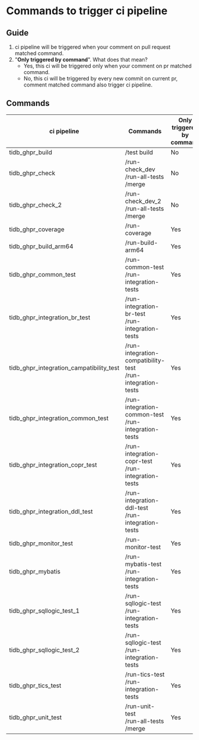 # Commands to trigger ci pipeline

## Guide

1. ci pipeline will be triggered when your comment on pull request matched command.
2. "**Only triggered by command**". What does that mean?
   * Yes, this ci will be triggered only when your comment on pr matched command.
   * No, this ci will be triggered by every new commit on current pr, comment matched command also trigger ci pipeline.

## Commands

| ci pipeline                              | Commands                                                     | Only triggered by command |
| ---------------------------------------- | ------------------------------------------------------------ | ------------------------- |
| tidb_ghpr_build                          | /test build                   | No                        |
| tidb_ghpr_check                          | /run-check_dev<br />/run-all-tests<br />/merge               | No                        |
| tidb_ghpr_check_2                        | /run-check_dev_2<br />/run-all-tests<br />/merge             | No                        |
| tidb_ghpr_coverage                       | /run-coverage                                                | Yes                       |
| tidb_ghpr_build_arm64                    | /run-build-arm64                                             | Yes                       |
| tidb_ghpr_common_test                    | /run-common-test<br />/run-integration-tests                 | Yes                       |
| tidb_ghpr_integration_br_test            | /run-integration-br-test<br />/run-integration-tests         | Yes                       |
| tidb_ghpr_integration_campatibility_test | /run-integration-compatibility-test<br />/run-integration-tests | Yes                       |
| tidb_ghpr_integration_common_test        | /run-integration-common-test<br />/run-integration-tests     | Yes                       |
| tidb_ghpr_integration_copr_test          | /run-integration-copr-test<br />/run-integration-tests       | Yes                       |
| tidb_ghpr_integration_ddl_test           | /run-integration-ddl-test<br />/run-integration-tests        | Yes                       |
| tidb_ghpr_monitor_test                   | /run-monitor-test                                            | Yes                       |
| tidb_ghpr_mybatis                        | /run-mybatis-test<br />/run-integration-tests                | Yes                       |
| tidb_ghpr_sqllogic_test_1                | /run-sqllogic-test<br />/run-integration-tests               | Yes                       |
| tidb_ghpr_sqllogic_test_2                | /run-sqllogic-test<br />/run-integration-tests               | Yes                       |
| tidb_ghpr_tics_test                      | /run-tics-test<br />/run-integration-tests                   | Yes                       |
| tidb_ghpr_unit_test                      | /run-unit-test<br />/run-all-tests<br />/merge               | Yes                       |

